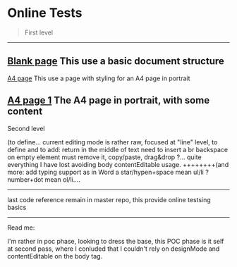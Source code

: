 # Online Tests

 > First level

-----------------------------------------------
[Blank page](VH2017.html)
             This use a basic document structure
-----------------------------------------------
[A4 page](VH2017-A4.html)
             This use a page with styling for an A4 page in portrait
             
[A4 page 1](VH2017-A4-1.html)
             The A4 page in portrait, with some content
-----------------------------------------------

Second level

(to define... current editing mode is rather raw, focused at "line" level, 
to define and to add: return in the middle of text need to insert a br
backspace on empty element must remove it, copy/paste, drag&drop ?...
quite everything I have lost avoiding body contentEditable usage.
++++++++(and more: add typing support as in Word a star/hypen+space mean ul/li ? number+dot mean ol/li....


-----------------------------------------------

last code reference remain in master repo, this provide online testsing basics

-----------------------------------------------
Read me:

I'm rather in poc phase, looking to dress the base, this POC phase is it self at second pass, where I conluded that I couldn't rely on designMode and contentEditable on the body tag.
